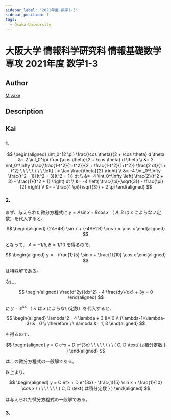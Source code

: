```yaml
---
sidebar_label: "2021年度 数学1-3"
sidebar_position: 1
tags:
  - Osaka-University
---
```

# 大阪大学 情報科学研究科 情報基礎数学専攻 2021年度 数学1-3

## **Author**
[Miyake](https://miyake.github.io/exams/index.html)

## **Description**

## **Kai**
### 1.

$$
\begin{aligned}
\int_0^{2 \pi} \frac{\cos \theta}{2 + \cos \theta} d \theta
&= 2 \int_0^\pi \frac{\cos \theta}{2 + \cos \theta} d \theta
\\
&= 2 \int_0^\infty \frac{\frac{1-t^2}{1+t^2}}{2 + \frac{1-t^2}{1+t^2}}
\frac{2 dt}{1 + t^2}
\ \ \ \ \ \ \ \ \left( t = \tan \frac{\theta}{2} \right)
\\
&= -4 \int_0^\infty \frac{t^2 - 1}{(t^2 + 3)(t^2 + 1)} dt
\\
&= -4 \int_0^\infty \left( \frac{2}{t^2 + 3} - \frac{1}{t^2 + 1} \right) dt
\\
&= -4 \left( \frac{\pi}{\sqrt{3}} - \frac{\pi}{2} \right)
\\
&= - \frac{4 \pi}{\sqrt{3}} + 2 \pi
\end{aligned}
$$

### 2.
まず、与えられた微分方程式に $y = A \sin x + B \cos x$
（ $A,B$ は $x$ によらない定数）を代入すると、

$$
\begin{aligned}
(2A+4B) \sin x + (-4A+2B) \cos x = \cos x
\end{aligned}
$$

となって、 $A=-1/5, B=1/10$ を得るので、

$$
\begin{aligned}
y = - \frac{1}{5} \sin x + \frac{1}{10} \cos x
\end{aligned}
$$

は特殊解である。

次に、

$$
\begin{aligned}
\frac{d^2y}{dx^2} - 4 \frac{dy}{dx} + 3y = 0
\end{aligned}
$$

に $y = e^{\lambda x}$
（ $\lambda$ は $x$ によらない定数）を代入すると、

$$
\begin{aligned}
\lambda^2 - 4 \lambda + 3 &= 0
\\
(\lambda-1)(\lambda-3) &= 0
\\
\therefore \ \ 
\lambda &= 1, 3
\end{aligned}
$$

を得るので、

$$
\begin{aligned}
y = C e^x + D e^{3x}
\ \ \ \ \ \ \ \ ( C, D \text{ は積分定数 } )
\end{aligned}
$$

はこの微分方程式の一般解である。

以上より、

$$
\begin{aligned}
y = C e^x + D e^{3x} - \frac{1}{5} \sin x + \frac{1}{10} \cos x
\ \ \ \ \ \ \ \ ( C, D \text{ は積分定数 } )
\end{aligned}
$$

は与えられた微分方程式の一般解である。

### 3.